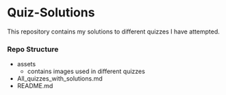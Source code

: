 # Quiz-Solutions

This repository contains my solutions to different quizzes I have attempted.

### **Repo Structure**
- assets
    - contains images used in different quizzes
- All_quizzes_with_solutions.md
- README.md